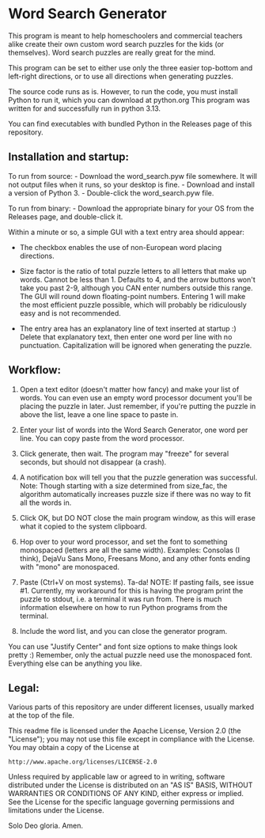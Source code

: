 # Word Search Generator

This program is meant to help homeschoolers and commercial teachers alike create their own custom word search puzzles for the kids (or themselves). Word search puzzles are really great for the mind.

This program can be set to either use only the three easier top-bottom and left-right directions, or to use all directions when generating puzzles.

The source code runs as is. However, to run the code, you must install Python to run it, which you can download at python.org
This program was written for and successfully run in python 3.13.

You can find executables with bundled Python in the Releases page of this repository.

## Installation and startup:

To run from source:
    - Download the word_search.pyw file somewhere. It will not output files when it runs, so your desktop is fine.
    - Download and install a version of Python 3.
    - Double-click the word_search.pyw file.

To run from binary:
    - Download the appropriate binary for your OS from the Releases page, and double-click it.

Within a minute or so, a simple GUI with a text entry area should appear:

- The checkbox enables the use of non-European word placing directions.

- Size factor is the ratio of total puzzle letters to all letters that make up words. Cannot be less than 1. Defaults to 4, and the arrow buttons won't take you past 2-9, although you CAN enter numbers outside this range. The GUI will round down floating-point numbers. Entering 1 will make the most efficient puzzle possible, which will probably be ridiculously easy and is not recommended.

- The entry area has an explanatory line of text inserted at startup :) Delete that explanatory text, then enter one word per line with no punctuation. Capitalization will be ignored when generating the puzzle.


## Workflow:

1. Open a text editor (doesn't matter how fancy) and make your list of words. You can even use an empty word processor document you'll be placing the puzzle in later. Just remember, if you're putting the puzzle in above the list, leave a one line space to paste in.

2. Enter your list of words into the Word Search Generator, one word per line. You can copy paste from the word processor.

3. Click generate, then wait. The program may "freeze" for several seconds, but should not disappear (a crash).

4. A notification box will tell you that the puzzle generation was successful. Note: Though starting with a size determined from size_fac, the algorithm automatically increases puzzle size if there was no way to fit all the words in.

5. Click OK, but DO NOT close the main program window, as this will erase what it copied to the system clipboard.

6. Hop over to your word processor, and set the font to something monospaced (letters are all the same width). Examples: Consolas (I think), DejaVu Sans Mono, Freesans Mono, and any other fonts ending with "mono" are monospaced.

7. Paste (Ctrl+V on most systems). Ta-da! NOTE: If pasting fails, see issue #1. Currently, my workaround for this is having the program print the puzzle to stdout, i.e. a terminal it was run from. There is much information elsewhere on how to run Python programs from the terminal.

8. Include the word list, and you can close the generator program.

You can use "Justify Center" and font size options to make things look pretty :) Remember, only the actual puzzle need use the monospaced font. Everything else can be anything you like.

## Legal:

Various parts of this repository are under different licenses, usually marked at the top of the file.

This readme file is licensed under the Apache License, Version 2.0 (the "License");
you may not use this file except in compliance with the License.
You may obtain a copy of the License at

    http://www.apache.org/licenses/LICENSE-2.0

Unless required by applicable law or agreed to in writing, software
distributed under the License is distributed on an "AS IS" BASIS,
WITHOUT WARRANTIES OR CONDITIONS OF ANY KIND, either express or implied.
See the License for the specific language governing permissions and
limitations under the License.

Solo Deo gloria. Amen.
